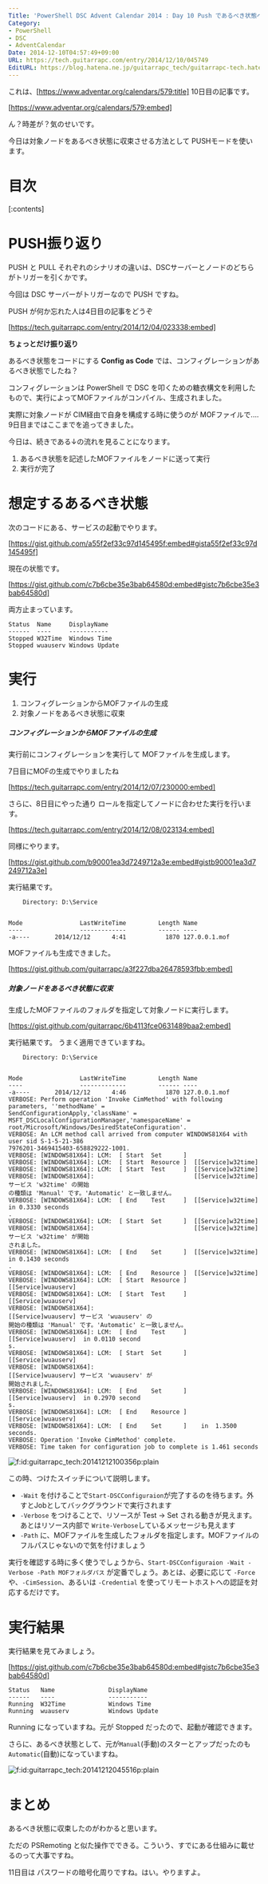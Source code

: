 ```yaml
---
Title: 'PowerShell DSC Advent Calendar 2014 : Day 10 Push であるべき状態へ収束させる'
Category:
- PowerShell
- DSC
- AdventCalendar
Date: 2014-12-10T04:57:49+09:00
URL: https://tech.guitarrapc.com/entry/2014/12/10/045749
EditURL: https://blog.hatena.ne.jp/guitarrapc_tech/guitarrapc-tech.hatenablog.com/atom/entry/8454420450075212879
---
```


これは、[https://www.adventar.org/calendars/579:title] 10日目の記事です。

[https://www.adventar.org/calendars/579:embed]

ん？時差が？気のせいです。

今日は対象ノードをあるべき状態に収束させる方法として PUSHモードを使います。

# 目次

[:contents]

# PUSH振り返り

PUSH と PULL それぞれのシナリオの違いは、DSCサーバーとノードのどちらがトリガーを引くかです。

今回は DSC サーバーがトリガーなので PUSH ですね。

PUSH が何か忘れた人は4日目の記事をどうぞ

[https://tech.guitarrapc.com/entry/2014/12/04/023338:embed]

**ちょっとだけ振り返り**

あるべき状態をコードにする **Config as Code** では、コンフィグレーションがあるべき状態でしたね？

コンフィグレーションは PowerShell で DSC を叩くための糖衣構文を利用したもので、実行によってMOFファイルがコンパイル、生成されました。

実際に対象ノードが CIM経由で自身を構成する時に使うのが MOFファイルで.... 9日目まではここまでを追ってきました。

今日は、続きである↓の流れを見ることになります。

1. あるべき状態を記述したMOFファイルをノードに送って実行
2. 実行が完了


# 想定するあるべき状態

次のコードにある、サービスの起動でやります。

[https://gist.github.com/a55f2ef33c97d145495f:embed#gista55f2ef33c97d145495f]


現在の状態です。

[https://gist.github.com/c7b6cbe35e3bab64580d:embed#gistc7b6cbe35e3bab64580d]

両方止まっています。

```
Status  Name     DisplayName   
------  ----     -----------   
Stopped W32Time  Windows Time  
Stopped wuauserv Windows Update
```

# 実行

1. コンフィグレーションからMOFファイルの生成
2. 対象ノードをあるべき状態に収束

##### コンフィグレーションからMOFファイルの生成

実行前にコンフィグレーションを実行して MOFファイルを生成します。

7日目にMOFの生成でやりましたね

[https://tech.guitarrapc.com/entry/2014/12/07/230000:embed]

さらに、8日目にやった通り ロールを指定してノードに合わせた実行を行います。

[https://tech.guitarrapc.com/entry/2014/12/08/023134:embed]


同様にやります。


[https://gist.github.com/b90001ea3d7249712a3e:embed#gistb90001ea3d7249712a3e]


実行結果です。

```
    Directory: D:\Service


Mode                LastWriteTime         Length Name                                   
----                -------------         ------ ----                                   
-a----       2014/12/12      4:41           1870 127.0.0.1.mof  
```

MOFファイルも生成できました。

[https://gist.github.com/guitarrapc/a3f227dba26478593fbb:embed]


##### 対象ノードをあるべき状態に収束

生成したMOFファイルのフォルダを指定して対象ノードに実行します。

[https://gist.github.com/guitarrapc/6b4113fce0631489baa2:embed]

実行結果です。
うまく適用できていますね。

```
    Directory: D:\Service


Mode                LastWriteTime         Length Name                                   
----                -------------         ------ ----                                   
-a----       2014/12/12      4:46           1870 127.0.0.1.mof                          
VERBOSE: Perform operation 'Invoke CimMethod' with following parameters, ''methodName' = 
SendConfigurationApply,'className' = MSFT_DSCLocalConfigurationManager,'namespaceName' = 
root/Microsoft/Windows/DesiredStateConfiguration'.
VERBOSE: An LCM method call arrived from computer WINDOWS81X64 with user sid S-1-5-21-386
7976201-3469415403-658829222-1001.
VERBOSE: [WINDOWS81X64]: LCM:  [ Start  Set      ]
VERBOSE: [WINDOWS81X64]: LCM:  [ Start  Resource ]  [[Service]w32time]
VERBOSE: [WINDOWS81X64]: LCM:  [ Start  Test     ]  [[Service]w32time]
VERBOSE: [WINDOWS81X64]:                            [[Service]w32time] サービス 'w32time' の開始
の種類は 'Manual' です。'Automatic' と一致しません。
VERBOSE: [WINDOWS81X64]: LCM:  [ End    Test     ]  [[Service]w32time]  in 0.3330 seconds
.
VERBOSE: [WINDOWS81X64]: LCM:  [ Start  Set      ]  [[Service]w32time]
VERBOSE: [WINDOWS81X64]:                            [[Service]w32time] サービス 'w32time' が開始
されました。
VERBOSE: [WINDOWS81X64]: LCM:  [ End    Set      ]  [[Service]w32time]  in 0.1430 seconds
.
VERBOSE: [WINDOWS81X64]: LCM:  [ End    Resource ]  [[Service]w32time]
VERBOSE: [WINDOWS81X64]: LCM:  [ Start  Resource ]  [[Service]wuauserv]
VERBOSE: [WINDOWS81X64]: LCM:  [ Start  Test     ]  [[Service]wuauserv]
VERBOSE: [WINDOWS81X64]:                            [[Service]wuauserv] サービス 'wuauserv' の
開始の種類は 'Manual' です。'Automatic' と一致しません。
VERBOSE: [WINDOWS81X64]: LCM:  [ End    Test     ]  [[Service]wuauserv]  in 0.0110 second
s.
VERBOSE: [WINDOWS81X64]: LCM:  [ Start  Set      ]  [[Service]wuauserv]
VERBOSE: [WINDOWS81X64]:                            [[Service]wuauserv] サービス 'wuauserv' が
開始されました。
VERBOSE: [WINDOWS81X64]: LCM:  [ End    Set      ]  [[Service]wuauserv]  in 0.2970 second
s.
VERBOSE: [WINDOWS81X64]: LCM:  [ End    Resource ]  [[Service]wuauserv]
VERBOSE: [WINDOWS81X64]: LCM:  [ End    Set      ]    in  1.3500 seconds.
VERBOSE: Operation 'Invoke CimMethod' complete.
VERBOSE: Time taken for configuration job to complete is 1.461 seconds
```

<p><span itemscope itemtype="https://schema.org/Photograph"><img src="https://cdn-ak.f.st-hatena.com/images/fotolife/g/guitarrapc_tech/20141212/20141212100356.png" alt="f:id:guitarrapc_tech:20141212100356p:plain" title="f:id:guitarrapc_tech:20141212100356p:plain" class="hatena-fotolife" itemprop="image"></span></p>


この時、つけたスイッチについて説明します。

- ```-Wait``` を付けることで```Start-DSCConfiguraion```が完了するのを待ちます。外すとJobとしてバックグラウンドで実行されます
- ```-Verbose``` をつけることで、リソースが Test -> Set される動きが見えます。あとはリソース内部で ```Write-Verbose```しているメッセージも見えます
- ```-Path``` に、MOFファイルを生成したフォルダを指定します。MOFファイルのフルパスじゃないので気を付けましょう

実行を確認する時に多く使うでしょうから、```Start-DSCConfiguraion -Wait -Verbose -Path MOFフォルダパス``` が定番でしょう。あとは、必要に応じて ```-Force``` や、```-CimSession```、あるいは ```-Credential``` を使ってリモートホストへの認証を対応するだけです。

# 実行結果

実行結果を見てみましょう。

[https://gist.github.com/c7b6cbe35e3bab64580d:embed#gistc7b6cbe35e3bab64580d]

```
Status   Name               DisplayName                           
------   ----               -----------                           
Running  W32Time            Windows Time                          
Running  wuauserv           Windows Update  
```

Running になっていますね。元が Stopped だったので、起動が確認できます。

さらに、あるべき状態として、元が```Manual```(手動)のスターとアップだったのも```Automatic```(自動)になっていますね。

<p><span itemscope itemtype="https://schema.org/Photograph"><img src="https://cdn-ak.f.st-hatena.com/images/fotolife/g/guitarrapc_tech/20141212/20141212045516.png" alt="f:id:guitarrapc_tech:20141212045516p:plain" title="f:id:guitarrapc_tech:20141212045516p:plain" class="hatena-fotolife" itemprop="image"></span></p>

# まとめ

あるべき状態に収束したのがわかると思います。

ただの PSRemoting と似た操作でできる。こういう、すでにある仕組みに載せるのって大事ですね。

11日目は パスワードの暗号化周りですね。はい。やりますよ。
